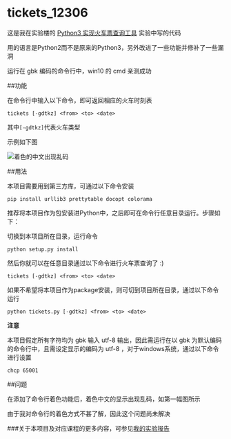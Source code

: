 # tickets_12306
这是我在实验楼的
[Python3 实现火车票查询工具](https://www.shiyanlou.com/courses/623)
实验中写的代码

用的语言是Python2而不是原来的Python3，另外改进了一些功能并修补了一些漏洞

运行在 gbk 编码的命令行中，win10 的 cmd 亲测成功

##功能

在命令行中输入以下命令，即可返回相应的火车时刻表

```
tickets [-gdtkz] <from> <to> <date>
```

其中`[-gdtkz]`代表火车类型

示例如下图

![着色的中文出现乱码](https://dn-simplecloud.shiyanlou.com/uid/229254/1477925956364.png-wm)


##用法

本项目需要用到第三方库，可通过以下命令安装

```
pip install urllib3 prettytable docopt colorama
```

推荐将本项目作为包安装进Python中，之后即可在命令行任意目录运行。步骤如下：

切换到本项目所在目录，运行命令

```
python setup.py install
```

然后你就可以在任意目录通过以下命令进行火车票查询了 :)

```
tickets [-gdtkz] <from> <to> <date>
```

如果不希望将本项目作为package安装，则可切到项目所在目录，通过以下命令运行

```
python tickets.py [-gdtkz] <from> <to> <date>
```

**注意**

本项目假定所有字符均为 gbk 输入 utf-8 输出，因此需运行在以 gbk 为默认编码的命令行中，且需设定显示的编码为 utf-8 ，对于windows系统，通过以下命令进行设置

```
chcp 65001
```

##问题

在添加了命令行着色功能后，着色中文的显示出现乱码，如第一幅图所示

由于我对命令行的着色方式不甚了解，因此这个问题尚未解决


###关于本项目及对应课程的更多内容，可参见[我的实验报告](https://www.shiyanlou.com/courses/reports/1247705)
